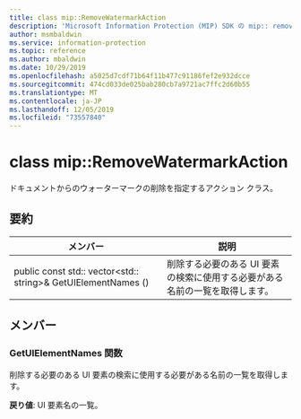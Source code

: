 ```yaml
---
title: class mip::RemoveWatermarkAction
description: 'Microsoft Information Protection (MIP) SDK の mip:: removewatermarkaction クラスについて説明します。'
author: msmbaldwin
ms.service: information-protection
ms.topic: reference
ms.author: mbaldwin
ms.date: 10/29/2019
ms.openlocfilehash: a5025d7cdf71b64f11b477c91186fef2e932dcce
ms.sourcegitcommit: 474cd033de025bab280cb7a9721ac7ffc2d60b55
ms.translationtype: MT
ms.contentlocale: ja-JP
ms.lasthandoff: 12/05/2019
ms.locfileid: "73557840"
---
```

# <a name="class-mipremovewatermarkaction"></a>class mip::RemoveWatermarkAction 
ドキュメントからのウォーターマークの削除を指定するアクション クラス。
  
## <a name="summary"></a>要約
 メンバー                        | 説明                                
--------------------------------|---------------------------------------------
public const std:: vector\<std:: string\>& GetUIElementNames ()  |  削除する必要のある UI 要素の検索に使用する必要がある名前の一覧を取得します。
  
## <a name="members"></a>メンバー
  
### <a name="getuielementnames-function"></a>GetUIElementNames 関数
削除する必要のある UI 要素の検索に使用する必要がある名前の一覧を取得します。

  
**戻り値**: UI 要素名の一覧。